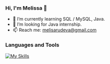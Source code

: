 ### Hi, I'm Melissa 👋

- 🌱 I’m currently learning SQL / MySQL, Java.
- 🔭 I’m looking for Java internship.
- 📫 Reach me: melisarudeva@gmail.com

### Languages and Tools
[![My Skills](https://skills.thijs.gg/icons?i=idea,java,mysql,regex&theme=light)](https://skills.thijs.gg)
